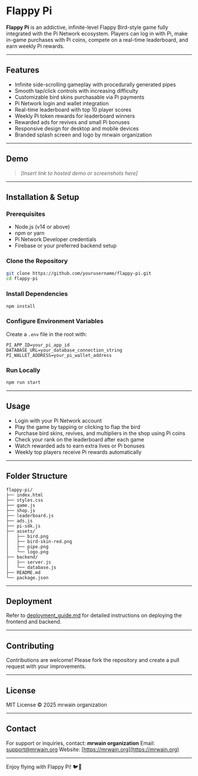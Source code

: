 # Flappy Pi

**Flappy Pi** is an addictive, infinite-level Flappy Bird-style game fully integrated with the Pi Network ecosystem. Players can log in with Pi, make in-game purchases with Pi coins, compete on a real-time leaderboard, and earn weekly Pi rewards.

---

## Features

- Infinite side-scrolling gameplay with procedurally generated pipes  
- Smooth tap/click controls with increasing difficulty  
- Customizable bird skins purchasable via Pi payments  
- Pi Network login and wallet integration  
- Real-time leaderboard with top 10 player scores  
- Weekly Pi token rewards for leaderboard winners  
- Rewarded ads for revives and small Pi bonuses  
- Responsive design for desktop and mobile devices  
- Branded splash screen and logo by mrwain organization  

---

## Demo

> _[Insert link to hosted demo or screenshots here]_

---

## Installation & Setup

### Prerequisites

- Node.js (v14 or above)  
- npm or yarn  
- Pi Network Developer credentials  
- Firebase or your preferred backend setup  

### Clone the Repository

```bash
git clone https://github.com/yourusername/flappy-pi.git
cd flappy-pi
````

### Install Dependencies

```bash
npm install
```

### Configure Environment Variables

Create a `.env` file in the root with:

```env
PI_APP_ID=your_pi_app_id
DATABASE_URL=your_database_connection_string
PI_WALLET_ADDRESS=your_pi_wallet_address
```

### Run Locally

```bash
npm run start
```

---

## Usage

* Login with your Pi Network account
* Play the game by tapping or clicking to flap the bird
* Purchase bird skins, revives, and multipliers in the shop using Pi coins
* Check your rank on the leaderboard after each game
* Watch rewarded ads to earn extra lives or Pi bonuses
* Weekly top players receive Pi rewards automatically

---

## Folder Structure

```
flappy-pi/
├── index.html
├── styles.css
├── game.js
├── shop.js
├── leaderboard.js
├── ads.js
├── pi-sdk.js
├── assets/
│   ├── bird.png
│   ├── bird-skin-red.png
│   ├── pipe.png
│   └── logo.png
├── backend/
│   ├── server.js
│   └── database.js
├── README.md
└── package.json
```

---

## Deployment

Refer to [deployment\_guide.md](docs/deployment_guide.md) for detailed instructions on deploying the frontend and backend.

---

## Contributing

Contributions are welcome! Please fork the repository and create a pull request with your improvements.

---

## License

MIT License © 2025 mrwain organization

---

## Contact

For support or inquiries, contact:
**mrwain organization**
Email: [support@mrwain.org](mailto:support@mrwain.org)
Website: [https://mrwain.org](https://mrwain.org)

---

Enjoy flying with Flappy Pi! 🐦🚀


